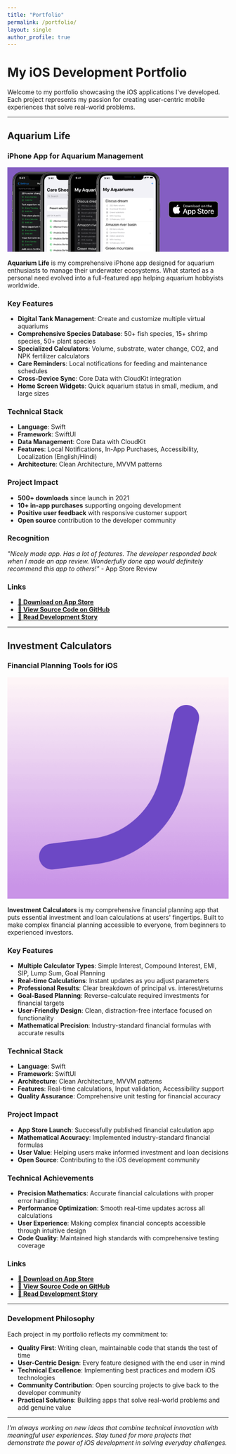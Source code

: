 ```yaml
---
title: "Portfolio"
permalink: /portfolio/
layout: single
author_profile: true
---
```


# My iOS Development Portfolio

Welcome to my portfolio showcasing the iOS applications I've developed. Each project represents my passion for creating user-centric mobile experiences that solve real-world problems.

---

## Aquarium Life
### iPhone App for Aquarium Management

![Aquarium Life Header](/assets/images/aquarium-life-header.png)

**Aquarium Life** is my comprehensive iPhone app designed for aquarium enthusiasts to manage their underwater ecosystems. What started as a personal need evolved into a full-featured app helping aquarium hobbyists worldwide.

### Key Features
- **Digital Tank Management**: Create and customize multiple virtual aquariums
- **Comprehensive Species Database**: 50+ fish species, 15+ shrimp species, 50+ plant species
- **Specialized Calculators**: Volume, substrate, water change, CO2, and NPK fertilizer calculators
- **Care Reminders**: Local notifications for feeding and maintenance schedules
- **Cross-Device Sync**: Core Data with CloudKit integration
- **Home Screen Widgets**: Quick aquarium status in small, medium, and large sizes

### Technical Stack
- **Language**: Swift
- **Framework**: SwiftUI
- **Data Management**: Core Data with CloudKit
- **Features**: Local Notifications, In-App Purchases, Accessibility, Localization (English/Hindi)
- **Architecture**: Clean Architecture, MVVM patterns

### Project Impact
- **500+ downloads** since launch in 2021
- **10+ in-app purchases** supporting ongoing development
- **Positive user feedback** with responsive customer support
- **Open source** contribution to the developer community

### Recognition
*"Nicely made app. Has a lot of features. The developer responded back when I made an app review. Wonderfully done app would definitely recommend this app to others!"* - App Store Review

### Links
- **[📱 Download on App Store](https://apps.apple.com/us/app/aquarium-life/id1551311809)**
- **[🐙 View Source Code on GitHub](https://github.com/sahilsatralkar/Aquarium-life)**
- **[📖 Read Development Story](/ios%20development/swiftui/app%20development/behind-the-code-building-aquarium-life-my-ios-app-journey/)**

---

## Investment Calculators
### Financial Planning Tools for iOS

![Investment Calculators App Icon](/assets/images/investment-calculators-icon.png)

**Investment Calculators** is my comprehensive financial planning app that puts essential investment and loan calculations at users' fingertips. Built to make complex financial planning accessible to everyone, from beginners to experienced investors.

### Key Features
- **Multiple Calculator Types**: Simple Interest, Compound Interest, EMI, SIP, Lump Sum, Goal Planning
- **Real-time Calculations**: Instant updates as you adjust parameters
- **Professional Results**: Clear breakdown of principal vs. interest/returns
- **Goal-Based Planning**: Reverse-calculate required investments for financial targets
- **User-Friendly Design**: Clean, distraction-free interface focused on functionality
- **Mathematical Precision**: Industry-standard financial formulas with accurate results

### Technical Stack
- **Language**: Swift
- **Framework**: SwiftUI
- **Architecture**: Clean Architecture, MVVM patterns
- **Features**: Real-time calculations, Input validation, Accessibility support
- **Quality Assurance**: Comprehensive unit testing for financial accuracy

### Project Impact
- **App Store Launch**: Successfully published financial calculation app
- **Mathematical Accuracy**: Implemented industry-standard financial formulas
- **User Value**: Helping users make informed investment and loan decisions
- **Open Source**: Contributing to the iOS development community

### Technical Achievements
- **Precision Mathematics**: Accurate financial calculations with proper error handling
- **Performance Optimization**: Smooth real-time updates across all calculations
- **User Experience**: Making complex financial concepts accessible through intuitive design
- **Code Quality**: Maintained high standards with comprehensive testing coverage

### Links
- **[📱 Download on App Store](https://apps.apple.com/us/app/investment-calculators/id6689020719)**
- **[🐙 View Source Code on GitHub](https://github.com/sahilsatralkar/InterestCalculatorApp)**
- **[📖 Read Development Story](/ios%20development/swiftui/financial%20technology/from-financial-planning-to-app-store-building-investment-calculators/)**

---

### Development Philosophy

Each project in my portfolio reflects my commitment to:
- **Quality First**: Writing clean, maintainable code that stands the test of time
- **User-Centric Design**: Every feature designed with the end user in mind
- **Technical Excellence**: Implementing best practices and modern iOS technologies
- **Community Contribution**: Open sourcing projects to give back to the developer community
- **Practical Solutions**: Building apps that solve real-world problems and add genuine value

---

*I'm always working on new ideas that combine technical innovation with meaningful user experiences. Stay tuned for more projects that demonstrate the power of iOS development in solving everyday challenges.*